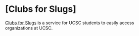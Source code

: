 # [Clubs for Slugs]

[Clubs for Slugs](https://katekaho.github.io/clubs-for-slugs/) is a service for UCSC students to easily access organizations at UCSC. 

